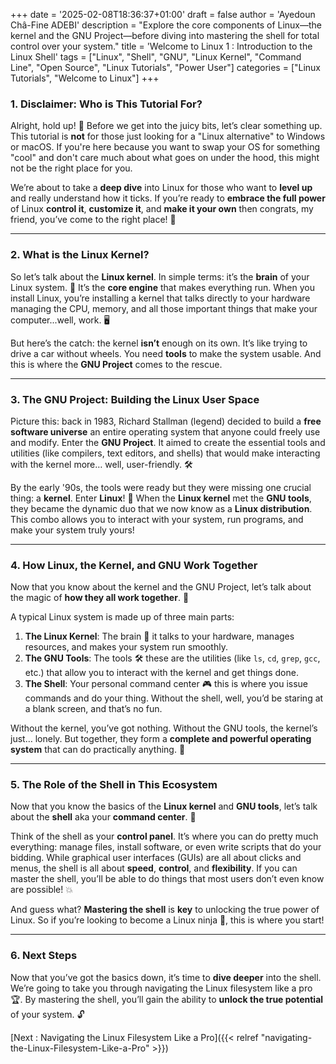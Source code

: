 +++
date = '2025-02-08T18:36:37+01:00'
draft = false
author = 'Ayedoun Châ-Fine ADEBI'
description = "Explore the core components of Linux—the kernel and the GNU Project—before diving into mastering the shell for total control over your system."
title = 'Welcome to Linux 1 : Introduction to the Linux Shell'
tags = ["Linux", "Shell", "GNU", "Linux Kernel", "Command Line", "Open Source", "Linux Tutorials", "Power User"]
categories = ["Linux Tutorials", "Welcome to Linux"]
+++


### **1. Disclaimer: Who is This Tutorial For?**

Alright, hold up! 🚨 Before we get into the juicy bits, let’s clear something up. This tutorial is **not** for those just looking for a "Linux alternative" to Windows or macOS. If you're here because you want to swap your OS for something "cool" and don't care much about what goes on under the hood, this might not be the right place for you. 

We’re about to take a **deep dive** into Linux for those who want to **level up** and really understand how it ticks. If you’re ready to **embrace the full power** of Linux **control it**, **customize it**, and **make it your own** then congrats, my friend, you’ve come to the right place! 🚀

---

### **2. What is the Linux Kernel?**

So let’s talk about the **Linux kernel**. In simple terms: it’s the **brain** of your Linux system. 🧠 It’s the **core engine** that makes everything run. When you install Linux, you’re installing a kernel that talks directly to your hardware managing the CPU, memory, and all those important things that make your computer...well, work. 🖥️

But here’s the catch: the kernel **isn’t** enough on its own. It’s like trying to drive a car without wheels. You need **tools** to make the system usable. And this is where the **GNU Project** comes to the rescue.

---

### **3. The GNU Project: Building the Linux User Space**

Picture this: back in 1983, Richard Stallman (legend) decided to build a **free software universe** an entire operating system that anyone could freely use and modify. Enter the **GNU Project**. It aimed to create the essential tools and utilities (like compilers, text editors, and shells) that would make interacting with the kernel more… well, user-friendly. 🛠️

By the early '90s, the tools were ready but they were missing one crucial thing: a **kernel**. Enter **Linux**! 🎉 When the **Linux kernel** met the **GNU tools**, they became the dynamic duo that we now know as a **Linux distribution**. This combo allows you to interact with your system, run programs, and make your system truly yours!

---

### **4. How Linux, the Kernel, and GNU Work Together**

Now that you know about the kernel and the GNU Project, let’s talk about the magic of **how they all work together**. 🧩

A typical Linux system is made up of three main parts:

1. **The Linux Kernel**: The brain 🧠 it talks to your hardware, manages resources, and makes your system run smoothly.
2. **The GNU Tools**: The tools 🛠️ these are the utilities (like `ls`, `cd`, `grep`, `gcc`, etc.) that allow you to interact with the kernel and get things done.
3. **The Shell**: Your personal command center 🎮 this is where you issue commands and do your thing. Without the shell, well, you’d be staring at a blank screen, and that’s no fun.

Without the kernel, you’ve got nothing. Without the GNU tools, the kernel’s just… lonely. But together, they form a **complete and powerful operating system** that can do practically anything. 🤖

---

### **5. The Role of the Shell in This Ecosystem**

Now that you know the basics of the **Linux kernel** and **GNU tools**, let’s talk about the **shell** aka your **command center**. 🚀

Think of the shell as your **control panel**. It’s where you can do pretty much everything: manage files, install software, or even write scripts that do your bidding. While graphical user interfaces (GUIs) are all about clicks and menus, the shell is all about **speed**, **control**, and **flexibility**. If you can master the shell, you’ll be able to do things that most users don’t even know are possible! 💥

And guess what? **Mastering the shell** is **key** to unlocking the true power of Linux. So if you’re looking to become a Linux ninja 🥷, this is where you start!

---

### **6. Next Steps**

Now that you’ve got the basics down, it’s time to **dive deeper** into the shell. We’re going to take you through navigating the Linux filesystem like a pro 🏆. By mastering the shell, you’ll gain the ability to **unlock the true potential** of your system. 🔓

[Next : Navigating the Linux Filesystem Like a Pro]({{< relref "navigating-the-Linux-Filesystem-Like-a-Pro" >}}) 
